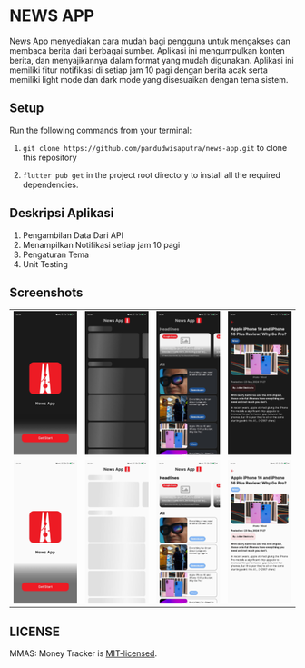 # NEWS APP

News App menyediakan cara mudah bagi pengguna untuk mengakses dan membaca berita dari berbagai sumber. Aplikasi ini mengumpulkan konten berita, dan menyajikannya dalam format yang mudah digunakan. Aplikasi ini memiliki fitur notifikasi di setiap jam 10 pagi dengan berita acak serta memiliki light mode dan dark mode yang disesuaikan dengan tema sistem.

## Setup

Run the following commands from your terminal:

1) `git clone https://github.com/pandudwisaputra/news-app.git` to clone this repository 

2) `flutter pub get` in the project root directory to install all the required dependencies.

## Deskripsi Aplikasi

1) Pengambilan Data Dari API
2) Menampilkan Notifikasi setiap jam 10 pagi
3) Pengaturan Tema
4) Unit Testing

## Screenshots

<table width="100%">
  <tbody>
    <tr>
      <td width="1%"><img src="https://github.com/pandudwisaputra/news-app/blob/main/screenshoot/WhatsApp%20Image%202024-10-18%20at%2008.14.29.jpeg"/></td>
      <td width="1%"><img src="https://github.com/pandudwisaputra/news-app/blob/main/screenshoot/WhatsApp%20Image%202024-10-18%20at%2008.15.23.jpeg"/></td>
       <td width="1%"><img src="https://github.com/pandudwisaputra/news-app/blob/main/screenshoot/WhatsApp%20Image%202024-10-18%20at%2008.15.23%20(1).jpeg"/></td>
       <td width="1%"><img src="https://github.com/pandudwisaputra/news-app/blob/main/screenshoot/WhatsApp%20Image%202024-10-18%20at%2008.15.24.jpeg"/></td>
    </tr>
    <tr>
      <td width="1%"><img src="https://github.com/pandudwisaputra/news-app/blob/main/screenshoot/WhatsApp%20Image%202024-10-18%20at%2008.15.24%20(1).jpeg"/></td>
      <td width="1%"><img src="https://github.com/pandudwisaputra/news-app/blob/main/screenshoot/WhatsApp%20Image%202024-10-18%20at%2008.15.24%20(2).jpeg"/></td>
       <td width="1%"><img src="https://github.com/pandudwisaputra/news-app/blob/main/screenshoot/WhatsApp%20Image%202024-10-18%20at%2008.15.25.jpeg"/></td>
       <td width="1%"><img src="https://github.com/pandudwisaputra/news-app/blob/main/screenshoot/WhatsApp%20Image%202024-10-18%20at%2008.15.25%20(1).jpeg"/></td>
    </tr>
   
  </tbody>
</table>


## LICENSE
MMAS: Money Tracker is [MIT-licensed](https://github.com/floranguyen0/mmas-money-tracker/blob/main/LICENSE).

